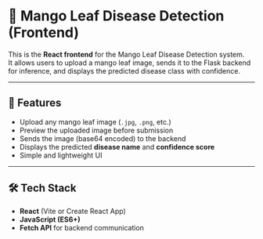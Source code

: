 # 🍃 Mango Leaf Disease Detection (Frontend)

This is the **React frontend** for the Mango Leaf Disease Detection system.  
It allows users to upload a mango leaf image, sends it to the Flask backend for inference, and displays the predicted disease class with confidence.

---

## 🚀 Features
- Upload any mango leaf image (`.jpg`, `.png`, etc.)
- Preview the uploaded image before submission
- Sends the image (base64 encoded) to the backend
- Displays the predicted **disease name** and **confidence score**
- Simple and lightweight UI

---

## 🛠️ Tech Stack
- **React** (Vite or Create React App)
- **JavaScript (ES6+)**
- **Fetch API** for backend communication
